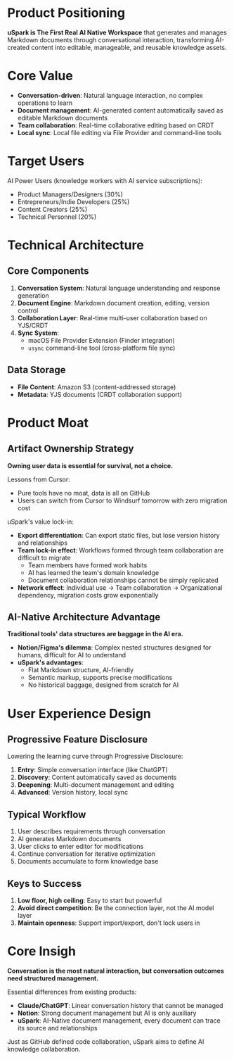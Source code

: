 # **Product Positioning**

**uSpark is The First Real AI Native Workspace** that generates and manages Markdown documents through conversational interaction, transforming AI-created content into editable, manageable, and reusable knowledge assets.

# **Core Value**

- **Conversation-driven**: Natural language interaction, no complex operations to learn
- **Document management**: AI-generated content automatically saved as editable Markdown documents
- **Team collaboration**: Real-time collaborative editing based on CRDT
- **Local sync**: Local file editing via File Provider and command-line tools

# **Target Users**

AI Power Users (knowledge workers with AI service subscriptions):

- Product Managers/Designers (30%)
- Entrepreneurs/Indie Developers (25%)
- Content Creators (25%)
- Technical Personnel (20%)

# **Technical Architecture**

## **Core Components**

1. **Conversation System**: Natural language understanding and response generation
2. **Document Engine**: Markdown document creation, editing, version control
3. **Collaboration Layer**: Real-time multi-user collaboration based on YJS/CRDT
4. **Sync System**:
   - macOS File Provider Extension (Finder integration)
   - `usync` command-line tool (cross-platform file sync)

## **Data Storage**

- **File Content**: Amazon S3 (content-addressed storage)
- **Metadata**: YJS documents (CRDT collaboration support)

# **Product Moat**

## **Artifact Ownership Strategy**

**Owning user data is essential for survival, not a choice.**

Lessons from Cursor:

- Pure tools have no moat, data is all on GitHub
- Users can switch from Cursor to Windsurf tomorrow with zero migration cost

uSpark's value lock-in:

- **Export differentiation**: Can export static files, but lose version history and relationships
- **Team lock-in effect**: Workflows formed through team collaboration are difficult to migrate
  - Team members have formed work habits
  - AI has learned the team's domain knowledge
  - Document collaboration relationships cannot be simply replicated
- **Network effect**: Individual use → Team collaboration → Organizational dependency, migration costs grow exponentially

## **AI-Native Architecture Advantage**

**Traditional tools' data structures are baggage in the AI era.**

- **Notion/Figma's dilemma**: Complex nested structures designed for humans, difficult for AI to understand
- **uSpark's advantages**:
  - Flat Markdown structure, AI-friendly
  - Semantic markup, supports precise modifications
  - No historical baggage, designed from scratch for AI

# **User Experience Design**

## **Progressive Feature Disclosure**

Lowering the learning curve through Progressive Disclosure:

1. **Entry**: Simple conversation interface (like ChatGPT)
2. **Discovery**: Content automatically saved as documents
3. **Deepening**: Multi-document management and editing
4. **Advanced**: Version history, local sync

## **Typical Workflow**

1. User describes requirements through conversation
2. AI generates Markdown documents
3. User clicks to enter editor for modifications
4. Continue conversation for iterative optimization
5. Documents accumulate to form knowledge base

## **Keys to Success**

1. **Low floor, high ceiling**: Easy to start but powerful
2. **Avoid direct competition**: Be the connection layer, not the AI model layer
3. **Maintain openness**: Support import/export, don't lock users in

# **Core Insigh**

**Conversation is the most natural interaction, but conversation outcomes need structured management.**

Essential differences from existing products:

- **Claude/ChatGPT**: Linear conversation history that cannot be managed
- **Notion**: Strong document management but AI is only auxiliary
- **uSpark**: AI-Native document management, every document can trace its source and relationships

Just as GitHub defined code collaboration, uSpark aims to define AI knowledge collaboration.
